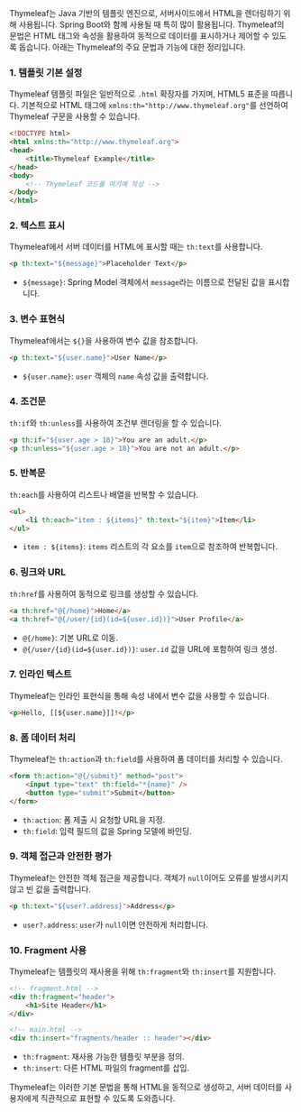 Thymeleaf는 Java 기반의 템플릿 엔진으로, 서버사이드에서 HTML을 렌더링하기 위해 사용됩니다. Spring Boot와 함께 사용될 때 특히 많이 활용됩니다. Thymeleaf의 문법은 HTML 태그와 속성을 활용하여 동적으로 데이터를 표시하거나 제어할 수 있도록 돕습니다. 아래는 Thymeleaf의 주요 문법과 기능에 대한 정리입니다.

### 1. 템플릿 기본 설정
Thymeleaf 템플릿 파일은 일반적으로 `.html` 확장자를 가지며, HTML5 표준을 따릅니다. 기본적으로 HTML 태그에 `xmlns:th="http://www.thymeleaf.org"`를 선언하여 Thymeleaf 구문을 사용할 수 있습니다.

```html
<!DOCTYPE html>
<html xmlns:th="http://www.thymeleaf.org">
<head>
    <title>Thymeleaf Example</title>
</head>
<body>
    <!-- Thymeleaf 코드를 여기에 작성 -->
</body>
</html>
```

### 2. 텍스트 표시
Thymeleaf에서 서버 데이터를 HTML에 표시할 때는 `th:text`를 사용합니다.

```html
<p th:text="${message}">Placeholder Text</p>
```

- `${message}`: Spring Model 객체에서 `message`라는 이름으로 전달된 값을 표시합니다.

### 3. 변수 표현식
Thymeleaf에서는 `${}`을 사용하여 변수 값을 참조합니다.

```html
<p th:text="${user.name}">User Name</p>
```

- `${user.name}`: `user` 객체의 `name` 속성 값을 출력합니다.

### 4. 조건문
`th:if`와 `th:unless`를 사용하여 조건부 렌더링을 할 수 있습니다.

```html
<p th:if="${user.age > 18}">You are an adult.</p>
<p th:unless="${user.age > 18}">You are not an adult.</p>
```

### 5. 반복문
`th:each`를 사용하여 리스트나 배열을 반복할 수 있습니다.

```html
<ul>
    <li th:each="item : ${items}" th:text="${item}">Item</li>
</ul>
```

- `item : ${items}`: `items` 리스트의 각 요소를 `item`으로 참조하여 반복합니다.

### 6. 링크와 URL
`th:href`를 사용하여 동적으로 링크를 생성할 수 있습니다.

```html
<a th:href="@{/home}">Home</a>
<a th:href="@{/user/{id}(id=${user.id})}">User Profile</a>
```

- `@{/home}`: 기본 URL로 이동.
- `@{/user/{id}(id=${user.id})}`: `user.id` 값을 URL에 포함하여 링크 생성.

### 7. 인라인 텍스트
Thymeleaf는 인라인 표현식을 통해 속성 내에서 변수 값을 사용할 수 있습니다.

```html
<p>Hello, [[${user.name}]]!</p>
```

### 8. 폼 데이터 처리
Thymeleaf는 `th:action`과 `th:field`를 사용하여 폼 데이터를 처리할 수 있습니다.

```html
<form th:action="@{/submit}" method="post">
    <input type="text" th:field="*{name}" />
    <button type="submit">Submit</button>
</form>
```

- `th:action`: 폼 제출 시 요청할 URL을 지정.
- `th:field`: 입력 필드의 값을 Spring 모델에 바인딩.

### 9. 객체 접근과 안전한 평가
Thymeleaf는 안전한 객체 접근을 제공합니다. 객체가 `null`이어도 오류를 발생시키지 않고 빈 값을 출력합니다.

```html
<p th:text="${user?.address}">Address</p>
```

- `user?.address`: `user`가 `null`이면 안전하게 처리합니다.

### 10. Fragment 사용
Thymeleaf는 템플릿의 재사용을 위해 `th:fragment`와 `th:insert`를 지원합니다.

```html
<!-- fragment.html -->
<div th:fragment="header">
    <h1>Site Header</h1>
</div>

<!-- main.html -->
<div th:insert="fragments/header :: header"></div>
```

- `th:fragment`: 재사용 가능한 템플릿 부분을 정의.
- `th:insert`: 다른 HTML 파일의 fragment를 삽입.

Thymeleaf는 이러한 기본 문법을 통해 HTML을 동적으로 생성하고, 서버 데이터를 사용자에게 직관적으로 표현할 수 있도록 도와줍니다.